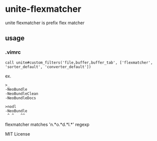 unite-flexmatcher
===

unite flexmatcher is prefix flex matcher

usage
---
### .vimrc
    call unite#custom_filters('file,buffer,buffer_tab', ['flexmatcher', 'sorter_default', 'converter_default'])


ex.
    
    >_
    -NeoBundle
    -NeoBundleClean
    -NeoBundleDocs

    >nodl
    -NeoBundle
     ^ ^   ^^

flexmatcher matches 'n.\*o.\*d.\*l.\*' regexp


MIT License
